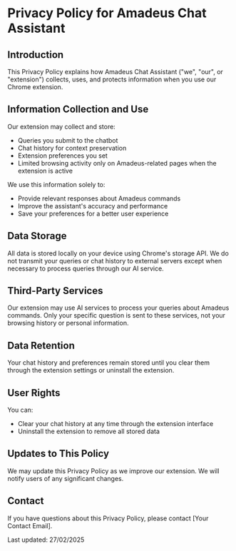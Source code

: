 # Privacy Policy for Amadeus Chat Assistant

## Introduction
This Privacy Policy explains how Amadeus Chat Assistant ("we", "our", or "extension") collects, uses, and protects information when you use our Chrome extension.

## Information Collection and Use
Our extension may collect and store:
- Queries you submit to the chatbot
- Chat history for context preservation
- Extension preferences you set
- Limited browsing activity only on Amadeus-related pages when the extension is active

We use this information solely to:
- Provide relevant responses about Amadeus commands
- Improve the assistant's accuracy and performance
- Save your preferences for a better user experience

## Data Storage
All data is stored locally on your device using Chrome's storage API. We do not transmit your queries or chat history to external servers except when necessary to process queries through our AI service.

## Third-Party Services
Our extension may use AI services to process your queries about Amadeus commands. Only your specific question is sent to these services, not your browsing history or personal information.

## Data Retention
Your chat history and preferences remain stored until you clear them through the extension settings or uninstall the extension.

## User Rights
You can:
- Clear your chat history at any time through the extension interface
- Uninstall the extension to remove all stored data

## Updates to This Policy
We may update this Privacy Policy as we improve our extension. We will notify users of any significant changes.

## Contact
If you have questions about this Privacy Policy, please contact [Your Contact Email].

Last updated: 27/02/2025
